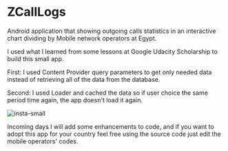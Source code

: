 # ZCallLogs
Android application that showing outgoing calls statistics in an interactive chart dividing by Mobile network operators at Egypt.

I used what I learned from some lessons at Google Udacity Scholarship to build this small app.

First: I used Content Provider query parameters to get only needed data instead of retrieving all of the data from the database.

Second: I used Loader and cached the data so if user choice the same period time again, the app doesn't load it again.

![insta-small](https://user-images.githubusercontent.com/3951780/34332390-bab60cc2-e938-11e7-8225-b19ac9449c89.gif)

Incoming days I will add some enhancements to code, and if you want to adopt this app for your country feel free using the source code just edit the mobile operators' codes.

